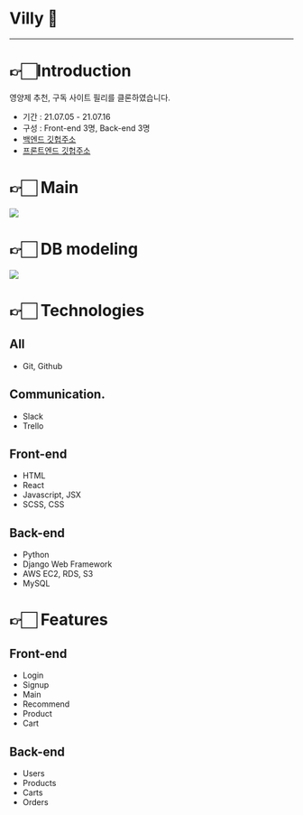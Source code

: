 # Villy 💊


---------

# 👉🏻Introduction
영양제 추천, 구독 사이트 필리를 클론하였습니다. 
- 기간 : 21.07.05 - 21.07.16
- 구성 : Front-end 3명, Back-end 3명
- [백엔드 깃헙주소](https://github.com/wecode-bootcamp-korea/22-1st-Villy-backend)
- [프론트엔드 깃헙주소](https://github.com/wecode-bootcamp-korea/22-1st-Villy-frontend)

# 👉🏻 Main

![](https://images.velog.io/images/e_soojeong/post/7b15ed84-3fe4-4dcc-a9d5-31e47ddb27d9/%E1%84%89%E1%85%B3%E1%84%8F%E1%85%B3%E1%84%85%E1%85%B5%E1%86%AB%E1%84%89%E1%85%A3%E1%86%BA%202021-07-16%20%E1%84%8B%E1%85%A9%E1%84%92%E1%85%AE%205.53.38.png)

# 👉🏻 DB modeling
![](https://images.velog.io/images/e_soojeong/post/1bbe27c7-00ba-407c-a36d-e4b5f5d21d7b/%E1%84%89%E1%85%B3%E1%84%8F%E1%85%B3%E1%84%85%E1%85%B5%E1%86%AB%E1%84%89%E1%85%A3%E1%86%BA%202021-07-16%20%E1%84%8B%E1%85%A9%E1%84%92%E1%85%AE%205.55.19.png)

# 👉🏻 Technologies
## All
- Git, Github

## Communication.
- Slack
- Trello

## Front-end
- HTML
- React
- Javascript, JSX 
- SCSS, CSS


## Back-end
- Python
- Django Web Framework
- AWS EC2, RDS, S3
- MySQL

# 👉🏻 Features
## Front-end
- Login
- Signup
- Main
- Recommend
- Product
- Cart

## Back-end
- Users 
- Products
- Carts
- Orders
